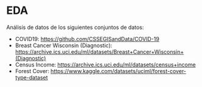 # EDA

Análisis de datos de los siguientes conjuntos de datos:

- COVID19: https://github.com/CSSEGISandData/COVID-19 
- Breast Cancer Wisconsin (Diagnostic): https://archive.ics.uci.edu/ml/datasets/Breast+Cancer+Wisconsin+(Diagnostic)
- Census Income: https://archive.ics.uci.edu/ml/datasets/census+income
- Forest Cover: https://www.kaggle.com/datasets/uciml/forest-cover-type-dataset
